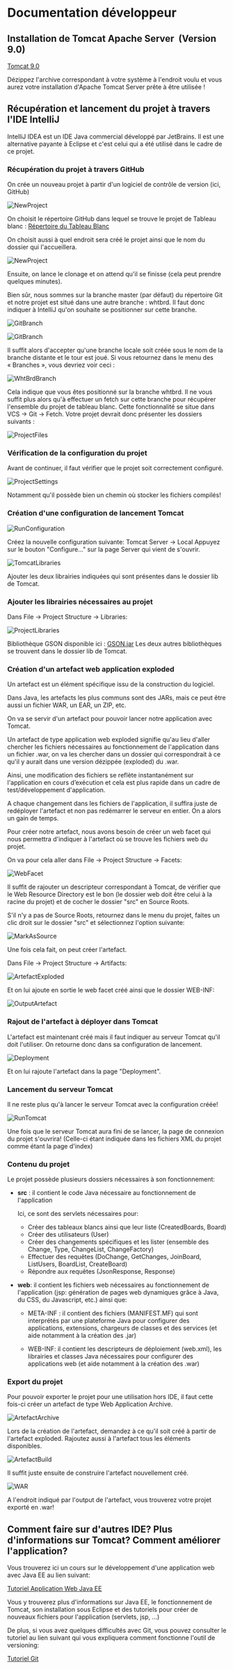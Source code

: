 # Documentation développeur


## Installation de Tomcat Apache Server  (Version 9.0)
[Tomcat 9.0](https://tomcat.apache.org/download-90.cgi)

Dézippez l'archive correspondant à votre système à l'endroit voulu et vous aurez votre installation d'Apache Tomcat Server prête à être utilisée !

## Récupération et lancement du projet à travers l'IDE IntelliJ

IntelliJ IDEA est un IDE Java commercial développé par JetBrains. Il est une alternative payante à Eclipse et c'est celui qui a été utilisé dans le cadre de ce projet.


### Récupération du projet à travers GitHub

On crée un nouveau projet à partir d'un logiciel de contrôle de version (ici, GitHub)

![NewProject](img/newProjectCreation.png)

On choisit le répertoire GitHub dans lequel se trouve le projet de Tableau blanc :
[Répertoire du Tableau Blanc](https://github.com/TelecomLille/ILOG2017.git)

On choisit aussi à quel endroit sera créé le projet ainsi que le nom du dossier qui l'accueillera.

![NewProject](img/newProjectCreation2.png)

Ensuite, on lance le clonage et on attend qu'il se finisse (cela peut prendre quelques minutes).

Bien sûr, nous sommes sur la branche master (par défaut) du répertoire Git et notre projet est situé dans une autre branche : whtbrd.
Il faut donc indiquer à IntelliJ qu'on souhaite se positionner sur cette branche.

![GitBranch](img/branchGit.png)

![GitBranch](img/branchGitCheck.png)

Il suffit alors d'accepter qu'une branche locale soit créée sous le nom de la branche distante et le tour est joué. Si vous retournez dans le menu des « Branches », vous devriez voir ceci :

![WhtBrdBranch](img/whtbrd.png)

Cela indique que vous êtes positionné sur la branche whtbrd.
Il ne vous suffit plus alors qu'à effectuer un fetch sur cette branche pour récupérer l'ensemble du projet de tableau blanc.
Cette fonctionnalité se situe dans VCS → Git → Fetch. 
Votre projet devrait donc présenter les dossiers suivants :

![ProjectFiles](img/projectFiles.png)


### Vérification de la configuration du projet

Avant de continuer, il faut vérifier que le projet soit correctement configuré.

![ProjectSettings](img/projectSettings.png)

Notamment qu'il possède bien un chemin où stocker les fichiers compilés!


### Création d'une configuration de lancement Tomcat

![RunConfiguration](img/runConfiguration.png)

Créez la nouvelle configuration suivante: Tomcat Server -> Local
Appuyez sur le bouton "Configure..." sur la page Server qui vient de s'ouvrir.

![TomcatLibraries](img/tomcatLibraries.png)

Ajouter les deux librairies indiquées qui sont présentes dans le dossier lib de Tomcat.


### Ajouter les librairies nécessaires au projet

Dans File → Project Structure → Libraries:

![ProjectLibraries](img/projectLibraries.png)

Bibliothèque GSON disponible ici : [GSON.jar](https://github.com/google/gson)
Les deux autres bibliothèques se trouvent dans le dossier lib de Tomcat.


### Création d'un artefact web application exploded

Un artefact est un élément spécifique issu de la construction du logiciel. 

Dans Java, les artefacts les plus communs sont des JARs, mais ce peut être aussi un fichier WAR, un EAR, un ZIP, etc. 

On va se servir d'un artefact pour pouvoir lancer notre application avec Tomcat.

Un artefact de type application web exploded signifie qu'au lieu d'aller chercher les fichiers nécessaires au fonctionnement de l'application dans un fichier .war, on va les chercher dans un dossier qui correspondrait à ce qu'il y aurait dans une version dézippée (exploded) du .war. 

Ainsi, une modification des fichiers se reflète instantanément sur l'application en cours d’exécution et cela est plus rapide dans un cadre de test/développement d'application.

A chaque changement dans les fichiers de l'application, il suffira juste de redéployer l'artefact et non pas redémarrer le serveur en entier. On a alors un gain de temps.


Pour créer notre artefact, nous avons besoin de créer un web facet qui nous permettra d'indiquer à l'artefact où se trouve les fichiers web du projet.

On va pour cela aller dans File → Project Structure → Facets:

![WebFacet](img/webFacet.png)

Il suffit de rajouter un descripteur correspondant à Tomcat, de vérifier que le Web Resource Directory est le bon (le dossier web doit être celui à la racine du projet) et de cocher le dossier "src" en Source Roots.

S'il n'y a pas de Source Roots, retournez dans le menu du projet, faites un clic droit sur le dossier "src" et sélectionnez l'option suivante:

![MarkAsSource](img/markAsSource.png)

Une fois cela fait, on peut créer l'artefact.

Dans File -> Project Structure -> Artifacts:

![ArtefactExploded](img/artefactExploded.png)

Et on lui ajoute en sortie le web facet créé ainsi que le dossier WEB-INF:

![OutputArtefact](img/outputArtefact.png)

### Rajout de l'artefact à déployer dans Tomcat

L'artefact est maintenant créé mais il faut indiquer au serveur Tomcat qu'il doit l'utiliser.
On retourne donc dans sa configuration de lancement.

![Deployment](img/deployment.png)

Et on lui rajoute l'artefact dans la page "Deployment".

### Lancement du serveur Tomcat

Il ne reste plus qu'à lancer le serveur Tomcat avec la configuration créée!

![RunTomcat](img/runTomcat.png)

Une fois que le serveur Tomcat aura fini de se lancer, la page de connexion du projet s'ouvrira! (Celle-ci étant indiquée dans les fichiers XML du projet comme étant la page d'index)


### Contenu du projet

Le projet possède plusieurs dossiers nécessaires à son fonctionnement:

- **src** : il contient le code Java nécessaire au fonctionnement de l'application
  
  Ici, ce sont des servlets nécessaires pour:
  * Créer des tableaux blancs ainsi que leur liste (CreatedBoards, Board)
  * Créer des utilisateurs (User)
  * Créer des changements spécifiques et les lister (ensemble des Change, Type, ChangeList, ChangeFactory)
  * Effectuer des requêtes (DoChange, GetChanges, JoinBoard, ListUsers, BoardList, CreateBoard)
  * Répondre aux requêtes (JsonResponse, Response)

- **web**: il contient les fichiers web nécessaires au fonctionnement de l'application (jsp: génération de pages web dynamiques grâce à Java, du CSS, du Javascript, etc.) ainsi que:
    * META-INF : il contient des fichiers (MANIFEST.MF) qui sont interprétés par une plateforme Java pour configurer des applications, extensions, chargeurs de classes et des services (et aide notamment à la création des .jar)

    * WEB-INF: il contient les descripteurs de déploiement (web.xml), les librairies et classes Java nécessaires pour configurer des applications web (et aide notamment à la création des .war)

### Export du projet

Pour pouvoir exporter le projet pour une utilisation hors IDE, il faut cette fois-ci créer un artefact de type Web Application Archive.

![ArtefactArchive](img/artefactArchive.png)

Lors de la création de l'artefact, demandez à ce qu'il soit créé à partir de l'artefact exploded.
Rajoutez aussi à l'artefact tous les éléments disponibles.

![ArtefactBuild](img/artefactBuild.png)

Il suffit juste ensuite de construire l'artefact nouvellement créé.

![WAR](img/war.png)

A l'endroit indiqué par l'output de l'artefact, vous trouverez votre projet exporté en .war!

## Comment faire sur d'autres IDE? Plus d'informations sur Tomcat? Comment améliorer l'application?

Vous trouverez ici un cours sur le développement d'une application web avec Java EE au lien suivant:

[Tutoriel Application Web Java EE](https://openclassrooms.com/courses/creez-votre-application-web-avec-java-ee/outils-et-environnement-de-developpement)

Vous y trouverez plus d'informations sur Java EE, le fonctionnement de Tomcat, son installation sous Eclipse et des tutoriels pour créer de nouveaux fichiers pour l'application (servlets, jsp, ...)

De plus, si vous avez quelques difficultés avec Git, vous pouvez consulter le tutoriel au lien suivant qui vous expliquera comment fonctionne l'outil de versioning:

[Tutoriel Git](https://openclassrooms.com/courses/gerer-son-code-avec-git-et-github/qu-est-ce-que-versionner-son-code)